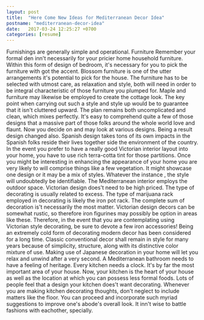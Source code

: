 ```yaml
---
layout: post
title:  "Here Come New Ideas for Mediterranean Decor Idea"
postname: "mediterranean-decor-idea"
date:   2017-03-24 12:25:27 +0700
categories: [resume]
---
```

Furnishings are generally simple and operational. Furniture Remember your formal den inn't necessarily for your pricier home household furniture. Within this form of design of bedroom, it's necessary for you to pick the furniture with got the accent. Blossom furniture is one of the utter arrangements it's potential to pick for the house. The furniture has to be selected with utmost care, as relaxation and style, both will need in order to be integral characteristic of those furniture you plumped for. Maple and furniture may likewise be employed to create the cottage look. The key point when carrying out such a style and style up would be to guarantee that it isn't cluttered upward. The plan remains both uncomplicated and clean, which mixes perfectly. It's easy to comprehend quite a few of those designs that a massive part of those folks around the whole world love and flaunt. Now you decide on and may look at various designs. Being a result design changed also. Spanish design takes tons of its own impacts in the Spanish folks reside their lives together side the environment of the country. In the event you prefer to have a really good Victorian interior layout into your home, you have to use rich terra-cotta tint for those partitions. Once you might be interesting in enhancing the appearance of your home you are very likely to will comprise things like a few vegetation. It might showcase one design or it may be a mix of styles. Whatever the instance , the style will undoubtedly be identifiable. The Mediterranean interior employs the outdoor space. Victorian design does't need to be high priced. The type of decorating is usually related to excess. The type of marijuana rack employed in decorating is likely the iron pot rack. The complete sum of decoration is't necessarily the most matter. Victorian design decors can be somewhat rustic, so therefore iron figurines may possibly be option in areas like these. Therefore, in the event that you are contemplating using Victorian style decorating, be sure to devote a few iron accessories! Being an extremely cold form of decorating modern decor has been considered for a long time. Classic conventional decor shall remain in style for many years because of simplicity, structure, along with its distinctive color mixture of use. Making use of Japanese decoration in your home will let you relax and unwind after a very second. A Mediterranean bathroom needs to have a feeling of heritage. Every kitchen needs a clock. It's by far the most important area of your house. Now, your kitchen is the heart of your house as well as the location at which you can possess less formal foods. Lots of people feel that a design your kitchen does't want decorating. Whenever you are making kitchen decorating thoughts, don't neglect to include matters like the floor. You can proceed and incorporate such myriad suggestions to improve one's abode's overall look. It inn't wise to battle fashions with eachother, specially.
